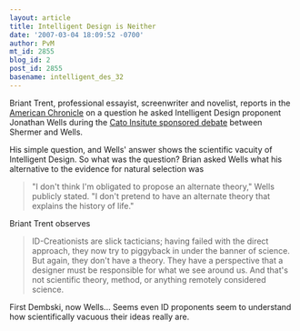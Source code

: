 ```yaml
---
layout: article
title: Intelligent Design is Neither
date: '2007-03-04 18:09:52 -0700'
author: PvM
mt_id: 2855
blog_id: 2
post_id: 2855
basename: intelligent_des_32
---
```

Briant Trent, professional essayist, screenwriter and novelist, reports in the [American Chronicle](http://www.americanchronicle.com/articles/viewArticle.asp?articleID=21402) on  a question he asked Intelligent Design proponent Jonathan Wells during the [Cato Insitute sponsored debate](http://www.cato.org/realaudio/cbf-10-12-06.ram) between Shermer and Wells.

His simple question, and Wells' answer shows the scientific vacuity of Intelligent Design. So what was the question? Brian asked Wells what his alternative to the evidence for natural selection was

> "I don't think I'm obligated to propose an alternate theory," Wells publicly stated. "I don't pretend to have an alternate theory that explains the history of life."

Briant Trent observes

> ID-Creationists are slick tacticians; having failed with the direct approach, they now try to piggyback in under the banner of science. But again, they don't have a theory. They have a perspective that a designer must be responsible for what we see around us. And that's not scientific theory, method, or anything remotely considered science.

First Dembski, now Wells... Seems even ID proponents seem to understand how scientifically vacuous their ideas really are.
